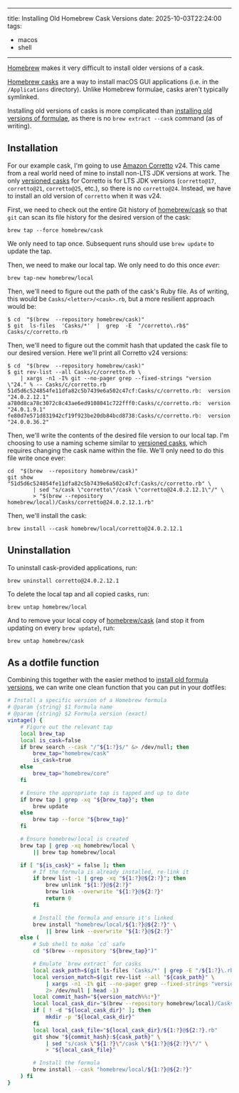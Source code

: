 
---

title: Installing Old Homebrew Cask Versions
date: 2025-10-03T22:24:00
tags:
- macos
- shell

---

[Homebrew](https://brew.sh/) makes it very difficult to install older versions of a cask.

[Homebrew casks](https://github.com/Homebrew/homebrew-cask) are a way to install macOS GUI applications (i.e. in the `/Applications` directory). Unlike Homebrew formulae, casks aren't typically symlinked.

Installing old versions of casks is more complicated than [installing old versions of formulae](/blog/installing-old-homebrew-formula-versions), as there is no `brew extract --cask` command (as of writing).

## Installation

For our example cask, I'm going to use [Amazon Corretto](https://aws.amazon.com/corretto/) v24. This came from a real world need of mine to install non-LTS JDK versions at work. The only [versioned casks](https://docs.brew.sh/Versions) for Corretto is for LTS JDK versions (`corretto@17`, `corretto@21`, `corretto@25`, etc.), so there is no `corretto@24`. Instead, we have to install an old version of `corretto` when it was v24.

First, we need to check out the entire Git history of [homebrew/cask](https://github.com/Homebrew/homebrew-cask) so that `git` can scan its file history for the desired version of the cask:

```shell
brew tap --force homebrew/cask
```

We only need to tap once. Subsequent runs should use `brew update` to update the tap.

Then, we need to make our local tap. We only need to do this once _ever_:

```shell
brew tap-new homebrew/local
```

Then, we'll need to figure out the path of the cask's Ruby file. As of writing, this would be `Casks/<letter>/<cask>.rb`, but a more resilient approach would be:

```shell
$ cd  "$(brew  --repository homebrew/cask)"
$ git  ls-files  'Casks/*'  |  grep  -E  "/corretto\.rb$"
Casks/c/corretto.rb
```

Then, we'll need to figure out the commit hash that updated the cask file to our desired version. Here we'll print all Corretto v24 versions:

```shell
$ cd  "$(brew  --repository homebrew/cask)"
$ git rev-list --all Casks/c/corretto.rb \
    | xargs -n1 -I% git --no-pager grep --fixed-strings "version \"24." % -- Casks/c/corretto.rb
51d5d6c524854fe11dfa82c5b7439e6a502c47cf:Casks/c/corretto.rb:  version "24.0.2.12.1"
a780d8ca78c3072c8c43ae6ed9108041c722fff0:Casks/c/corretto.rb:  version "24.0.1.9.1"
fe80d7e571d831942cf19f923be20db84bcd8738:Casks/c/corretto.rb:  version "24.0.0.36.2"
```

Then, we'll write the contents of the desired file version to our local tap. I'm choosing to use a naming scheme similar to [versioned casks](https://docs.brew.sh/Versions), which requires changing the cask name within the file. We'll only need to do this file write once ever:

```shell
cd  "$(brew  --repository homebrew/cask)"
git show "51d5d6c524854fe11dfa82c5b7439e6a502c47cf:Casks/c/corretto.rb" \
		| sed "s/cask \"corretto\"/cask \"corretto@24.0.2.12.1\"/" \
		> "$(brew --repository homebrew/local)/Casks/corretto@24.0.2.12.1.rb"
```

Then, we'll install the cask:

```shell
brew install --cask homebrew/local/corretto@24.0.2.12.1
```

## Uninstallation

To uninstall cask-provided applications, run:

```shell
brew uninstall corretto@24.0.2.12.1
```

To delete the local tap and all copied casks, run:

```shell
brew untap homebrew/local
```

And to remove your local copy of [homebrew/cask](https://github.com/Homebrew/homebrew-cask) (and stop it from updating on every `brew update`), run:

```shell
brew untap homebrew/cask
```

## As a dotfile function

Combining this together with the easier method to [install old formula versions](/blog/installing-old-homebrew-formula-versions), we can write one clean function that you can put in your dotfiles:

```bash
# Install a specific version of a Homebrew formula
# @param {string} $1 Formula name
# @param {string} $2 Formula version (exact)
vintage() {
    # Figure out the relevant tap
    local brew_tap
    local is_cask=false
    if brew search --cask "/^${1:?}$/" &> /dev/null; then
        brew_tap="homebrew/cask"
        is_cask=true
    else
        brew_tap="homebrew/core"
    fi

    # Ensure the appropriate tap is tapped and up to date
    if brew tap | grep -xq "${brew_tap}"; then
        brew update
    else
        brew tap --force "${brew_tap}"
    fi

    # Ensure homebrew/local is created
    brew tap | grep -xq homebrew/local \
        || brew tap homebrew/local

    if [ "${is_cask}" = false ]; then
        # If the formula is already installed, re-link it
        if brew list -1 | grep -xq "${1:?}@${2:?}"; then
            brew unlink "${1:?}@${2:?}"
            brew link --overwrite "${1:?}@${2:?}"
            return 0
        fi

        # Install the formula and ensure it's linked
        brew install "homebrew/local/${1:?}@${2:?}" \
            || brew link --overwrite "${1:?}@${2:?}"
    else (
        # Sub shell to make `cd` safe
        cd "$(brew --repository "${brew_tap}")"

        # Emulate `brew extract` for casks
        local cask_path=$(git ls-files 'Casks/*' | grep -E "/${1:?}\.rb$")
        local version_match=$(git rev-list --all "${cask_path}" \
            | xargs -n1 -I% git --no-pager grep --fixed-strings "version \"${2:?}\"" % -- "${cask_path}" \
            2> /dev/null | head -1)
        local commit_hash="${version_match%%:*}"
        local local_cask_dir="$(brew --repository homebrew/local)/Casks"
        if [ ! -d "${local_cask_dir}" ]; then
            mkdir -p "${local_cask_dir}"
        fi
        local local_cask_file="${local_cask_dir}/${1:?}@${2:?}.rb"
        git show "${commit_hash}:${cask_path}" \
            | sed "s/cask \"${1:?}\"/cask \"${1:?}@${2:?}\"/" \
            > "${local_cask_file}"

        # Install the formula
        brew install --cask "homebrew/local/${1:?}@${2:?}"
    ) fi
}
```

<!--stackedit_data:
eyJoaXN0b3J5IjpbLTIwMDg3MjM4NzMsNzcxOTcwMTc4LDQwMj
gxMjg3XX0=
-->